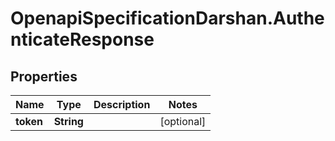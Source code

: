 # OpenapiSpecificationDarshan.AuthenticateResponse

## Properties

Name | Type | Description | Notes
------------ | ------------- | ------------- | -------------
**token** | **String** |  | [optional] 


